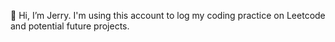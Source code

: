 👋 Hi, I’m Jerry. I'm using this account to log my coding practice on Leetcode and potential future projects. 

<!---
liuziruiwork/liuziruiwork is a ✨ special ✨ repository because its `README.md` (this file) appears on your GitHub profile.
You can click the Preview link to take a look at your changes.
--->

